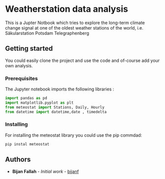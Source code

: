 # Weatherstation data analysis
This is a Jupter Notbook which tries to explore the long-term climate change signal at one of the oldest weather stations of the world, i.e. Säkularstation Potsdam Telegraphenberg

## Getting started
You could easily clone the project and use the code and of-course add your own analysis. 

### Prerequisites 
The Jupyter notebook imports the following libraries : 
```Python
import pandas as pd
import matplotlib.pyplot as plt
from meteostat import Stations, Daily, Hourly
from datetime import datetime,date , timedelta
```
### Installing
For installing the meteostat library you could use the pip commdad: 
```Bash
pip instal meteostat
```
## Authors

* **Bijan Fallah** - *Initial work* - [bijanf](https://github.com/bijanf)
